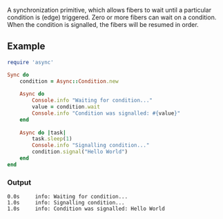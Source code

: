 A synchronization primitive, which allows fibers to wait until a particular condition is (edge) triggered. Zero or more fibers can wait on a condition. When the condition is signalled, the fibers will be resumed in order.

## Example

~~~ ruby
require 'async'

Sync do
	condition = Async::Condition.new
	
	Async do
		Console.info "Waiting for condition..."
		value = condition.wait
		Console.info "Condition was signalled: #{value}"
	end
	
	Async do |task|
		task.sleep(1)
		Console.info "Signalling condition..."
		condition.signal("Hello World")
	end
end
~~~

### Output

~~~
0.0s     info: Waiting for condition...
1.0s     info: Signalling condition...
1.0s     info: Condition was signalled: Hello World
~~~

